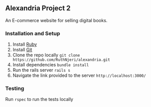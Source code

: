## Alexandria Project 2

An E-commerce website for selling digital books. 

### Installation and Setup 
1. Install [Ruby](https://www.ruby-lang.org/en/documentation/installation/)
2. Install [Git](https://git-scm.com/book/en/v2/Getting-Started-Installing-Git)
3. Clone the repo locally `git clone https://github.com/RuthNjeri/alexandria.git`
4. Install dependencies `bundle install`
5. Run the rails server `rails s`
6. Navigate the link provided to the server `http://localhost:3000/`

### Testing
Run `rspec` to run the tests locally
